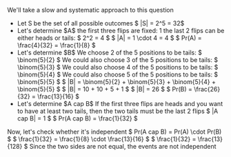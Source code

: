 We'll take a slow and systematic approach to this question

<ul>
<li> Let S be the set of all possible outcomes 
$ |S| = 2^5 = 32$
	<li> Let's determine $A$ 
the first three flips are fixed: 1 
the last 2 flips can be either heads or tails: $ 2^2 = 4 $ 
$ |A| = 1 \cdot 4 = 4 $ 
$ Pr(A) = \frac{4}{32} = \frac{1}{8} $
	<li> Let's determine $B$ 
We choose 2 of the 5 positions to be tails: $ \binom{5}{2} $ 
We could also choose 3 of the 5 positions to be tails: $ \binom{5}{3} $ 
We could also choose 4 of the 5 positions to be tails: $ \binom{5}{4} $ 
We could also choose 5 of the 5 positions to be tails: $ \binom{5}{5} $ 
$ |B| = \binom{5}{2} + \binom{5}{3} + \binom{5}{4} + \binom{5}{5} $ 
$ |B| = 10 + 10 + 5 + 1 $ 
$ |B| = 26 $ 
$ Pr(B) = \frac{26}{32} = \frac{13}{16} $
	<li> Let's determine $A cap B$ 
If the first three flips are heads and you want to have at least two tails, then the two tails must be the last 2 flips 
$ |A cap B| = 1 $ 
$ Pr(A cap B) = \frac{1}{32} $
</ul>
Now, let's check whether it's independent 
$ Pr(A cap B) = Pr(A) \cdot Pr(B) $ 
$ \frac{1}{32} = \frac{1}{8} \cdot \frac{13}{16} $ 
$ \frac{1}{32} = \frac{13}{128} $ 
Since the two sides are not equal, the events are not independent
